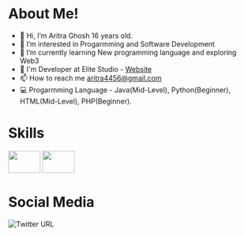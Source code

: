# About Me!
- 👋 Hi, I’m Aritra Ghosh 16 years old.
- 👀 I’m interested in Progarmming and Software Development
- 🌱 I’m currently learning New programming language and exploring Web3
- 🤝 I'm Developer at Elite Studio - <a href="https://elitestudioo.weebly.com/" target="_blank">Website</a>
- 📫 How to reach me aritra4456@gmail.com
- 💻 Progarmming Language - Java(Mid-Level), Python(Beginner), HTML(Mid-Level), PHP(Beginner).
# Skills
<img height="45" width="65" src="https://www.freepnglogos.com/uploads/html5-logo-png/html5-logo-devextreme-multi-purpose-controls-html-javascript-3.png">
<img height="45" width="65" src="https://brandslogos.com/wp-content/uploads/images/large/java-logo-1.png">

# Social Media
<img alt="Twitter URL" src="https://img.shields.io/twitter/url?style=social&url=https%3A%2F%2Ftwitter.com%2FCyco_Programmer">
